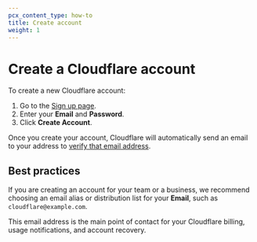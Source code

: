 ```yaml
---
pcx_content_type: how-to
title: Create account
weight: 1
---
```


# Create a Cloudflare account

To create a new Cloudflare account:

1. Go to the [Sign up page](https://dash.cloudflare.com/sign-up).
2. Enter your **Email** and **Password**. 
3. Click **Create Account**.

Once you create your account, Cloudflare will automatically send an email to your address to [verify that email address](/fundamentals/account-and-billing/account-setup/verify-email-address/).

## Best practices

If you are creating an account for your team or a business, we recommend choosing an email alias or distribution list for your **Email**, such as `cloudflare@example.com`.

This email address is the main point of contact for your Cloudflare billing, usage notifications, and account recovery.